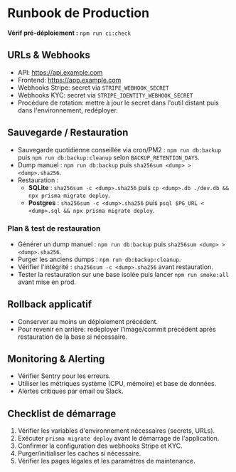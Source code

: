 # Runbook de Production

**Vérif pré-déploiement :** `npm run ci:check`

## URLs & Webhooks
- API: https://api.example.com
- Frontend: https://app.example.com
- Webhooks Stripe: secret via `STRIPE_WEBHOOK_SECRET`
- Webhooks KYC: secret via `STRIPE_IDENTITY_WEBHOOK_SECRET`
- Procédure de rotation: mettre à jour le secret dans l'outil distant puis dans l'environnement, redéployer.

## Sauvegarde / Restauration
- Sauvegarde quotidienne conseillée via cron/PM2 : `npm run db:backup` puis `npm run db:backup:cleanup` selon `BACKUP_RETENTION_DAYS`.
- Dump manuel : `npm run db:backup` puis `sha256sum <dump> > <dump>.sha256`.
- Restauration :
  - **SQLite** : `sha256sum -c <dump>.sha256` puis `cp <dump>.db ./dev.db && npx prisma migrate deploy`.
  - **Postgres** : `sha256sum -c <dump>.sha256` puis `psql $PG_URL < <dump>.sql && npx prisma migrate deploy`.

### Plan & test de restauration
- Générer un dump manuel : `npm run db:backup` puis `sha256sum <dump> > <dump>.sha256`.
- Purger les anciens dumps : `npm run db:backup:cleanup`.
- Vérifier l'intégrité : `sha256sum -c <dump>.sha256` avant restauration.
- Tester la restauration sur une base isolée puis lancer `npm run smoke:all` avant mise en prod.

## Rollback applicatif
- Conserver au moins un déploiement précédent.
- Pour revenir en arrière: redeployer l'image/commit précédent après restauration de la base si nécessaire.

## Monitoring & Alerting
- Vérifier Sentry pour les erreurs.
- Utiliser les métriques système (CPU, mémoire) et base de données.
- Alertes critiques par email ou Slack.

## Checklist de démarrage
1. Vérifier les variables d'environnement nécessaires (secrets, URLs).
2. Exécuter `prisma migrate deploy` avant le démarrage de l'application.
3. Confirmer la configuration des webhooks Stripe et KYC.
4. Purger/initialiser les caches si nécessaire.
5. Vérifier les pages légales et les paramètres de maintenance.
